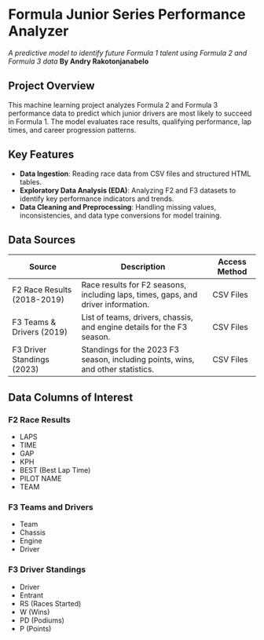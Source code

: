 # Formula Junior Series Performance Analyzer
*A predictive model to identify future Formula 1 talent using Formula 2 and Formula 3 data*
**By Andry Rakotonjanabelo**

## Project Overview
This machine learning project analyzes Formula 2 and Formula 3 performance data to predict which junior drivers are most likely to succeed in Formula 1. The model evaluates race results, qualifying performance, lap times, and career progression patterns.

## Key Features
- **Data Ingestion**:  Reading race data from CSV files and structured HTML tables.
- **Exploratory Data Analysis (EDA)**:  Analyzing F2 and F3 datasets to identify key performance indicators and trends.
- **Data Cleaning and Preprocessing**:  Handling missing values, inconsistencies, and data type conversions for model training.

## Data Sources
| Source | Description | Access Method |
|--------|-------------|---------------|
| F2 Race Results (2018-2019) |  Race results for F2 seasons, including laps, times, gaps, and driver information. | CSV Files |
| F3 Teams & Drivers (2019) | List of teams, drivers, chassis, and engine details for the F3 season. | CSV Files |
| F3 Driver Standings (2023) | Standings for the 2023 F3 season, including points, wins, and other statistics. | CSV Files |

## Data Columns of Interest
### F2 Race Results
- LAPS
- TIME
- GAP
- KPH
- BEST (Best Lap Time)
- PILOT NAME
- TEAM

### F3 Teams and Drivers
- Team
- Chassis
- Engine
- Driver

### F3 Driver Standings
- Driver
- Entrant
- RS (Races Started)
- W (Wins)
- PD (Podiums)
- P (Points)
